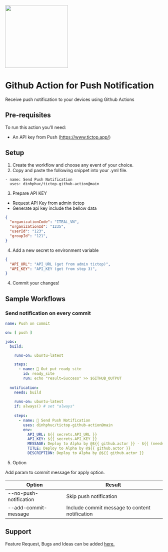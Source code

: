 <img width="200" src="https://www.tictop.vn/wp-content/uploads/2021/08/prod_brand.svg"/>

# Github Action for Push Notification

Receive push notification to your devices using Github Actions

## Pre-requisites

To run this action you'll need:

- An API key from Push (https://www.tictop.app/)

## Setup

1. Create the workflow and choose any event of your choice.
2. Copy and paste the following snippet into your .yml file.

```
- name: Send Push Notification
  uses: dinhphuc/tictop-github-action@main
```
3. Prepare API KEY
 - Request API Key from admin tictop
 - Generate api key include the bellow data
```json
{
  "organizationCode": "ITEAL_VN",
  "organizationId": "1235",
  "userId": "123",
  "groupId": "121",
}
```
4. Add a new secret to environment variable
```json
{
  "API_URL": "API_URL (get from admin tictop)",
  "API_KEY": "API_KEY (get from step 3)",
}
```
4. Commit your changes!

## Sample Workflows

### Send notification on every commit

```yaml
name: Push on commit

on: [ push ]

jobs:
  build:

    runs-on: ubuntu-latest

    steps:
      - name: 🚀 Out put ready site
        id: ready_site
        run: echo "result=Success" >> $GITHUB_OUTPUT
        
  notification:
    needs: build
    
    runs-on: ubuntu-latest
    if: always() # set "always"
    
    steps:
      - name: 🔔 Send Push Notification
        uses: dinhphuc/tictop-github-action@main
        env:
          API_URL: ${{ secrets.API_URL }}
          API_KEY: ${{ secrets.API_KEY }}
          MESSAGE: Deploy to Alpha by @${{ github.actor }} - ${{ (needs.build.result == 'success') && 'Success' || 'Failure' }}
          TITLE: Deploy to Alpha by @${{ github.actor }}
          DESCRIPTION: Deploy to Alpha by @${{ github.actor }}

```
5. Option

Add param to commit message for apply option.

| Option                 | Result                                         |
|------------------------|------------------------------------------------|
| --no-push-notification | Skip push notification                         |
| --add-commit-message   | Include commit message to content notification |


## Support

Feature Request, Bugs and Ideas can be added [here.](https://github.com/dinhphuc/tictop-github-action/issues)
